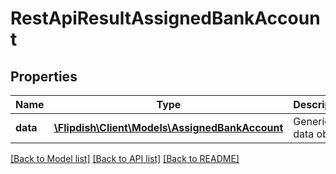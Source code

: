 # RestApiResultAssignedBankAccount

## Properties
Name | Type | Description | Notes
------------ | ------------- | ------------- | -------------
**data** | [**\Flipdish\\Client\Models\AssignedBankAccount**](AssignedBankAccount.md) | Generic data object. | 

[[Back to Model list]](../README.md#documentation-for-models) [[Back to API list]](../README.md#documentation-for-api-endpoints) [[Back to README]](../README.md)



